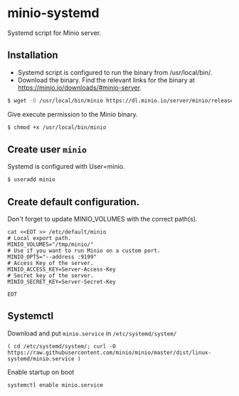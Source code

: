 # minio-systemd

Systemd script for Minio server.

## Installation

- Systemd script is configured to run the binary from /usr/local/bin/.
- Download the binary. Find the relevant links for the binary at https://minio.io/downloads/#minio-server.

```sh
$ wget -O /usr/local/bin/minio https://dl.minio.io/server/minio/release/linux-amd64/minio
```

Give execute permission to the Minio binary.

```sh
$ chmod +x /usr/local/bin/minio
```

## Create user `minio`

Systemd is configured with User=minio.

```sh
$ useradd minio
```

## Create default configuration.

Don't forget to update MINIO_VOLUMES with the correct path(s).
```
cat <<EOT >> /etc/default/minio
# Local export path.
MINIO_VOLUMES="/tmp/minio/"
# Use if you want to run Minio on a custom port.
MINIO_OPTS="--address :9199"
# Access Key of the server.
MINIO_ACCESS_KEY=Server-Access-Key
# Secret key of the server.
MINIO_SECRET_KEY=Server-Secret-Key

EOT
```

## Systemctl

Download and put `minio.service` in  `/etc/systemd/system/`
```
( cd /etc/systemd/system/; curl -O https://raw.githubusercontent.com/minio/minio/master/dist/linux-systemd/minio.service )
```

Enable startup on boot
```
systemctl enable minio.service
```

